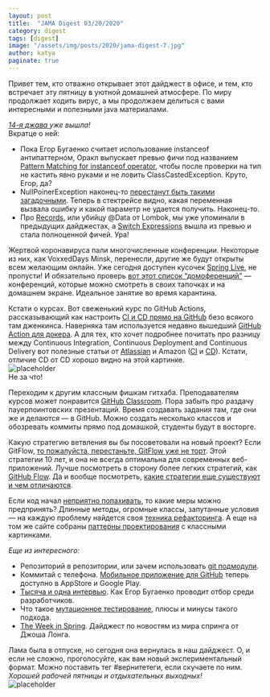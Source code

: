 ```yaml
---
layout: post
title:  "JAMA Digest 03/20/2020"
category: digest
tags: [digest]
image: "/assets/img/posts/2020/jama-digest-7.jpg"
author: katya
paginate: true
---
```

Привет тем, кто отважно открывает этот дайджест в офисе, и тем, кто встречает эту пятницу в уютной домашней атмосфере. По миру продолжает ходить вирус, а мы продолжаем делиться с вами интересными и полезными java материалами.  

*[14-я джава ](https://jdk.java.net/14/) уже вышла!*  
Вкратце о ней:
- Пока Егор Бугаенко считает использование instanceof антипаттерном, Оракл выпускает превью фичи под названием [Pattern Matching for instanceof operator](https://openjdk.java.net/jeps/305), чтобы после проверки на тип не кастить явно руками и не ловить ClassCastedException. Круто, Егор, да?
- NullPoinerException наконец-то [перестанут быть такими загадочными](https://openjdk.java.net/jeps/358). Теперь в стектрейсе видно, какая переменная вызвала ошибку и какой параметр не удается получить. Наконец-то.
- Про [Records](https://openjdk.java.net/jeps/359), или убийцу @Data от Lombok, мы уже упоминали в предыдущих дайджестах, а [Switch Expressions](https://openjdk.java.net/jeps/361) вышла из превью и стала полноценной фичей. Ура!  

Жертвой коронавируса пали многочисленные конференции. Некоторые из них, как VoxxedDays Minsk, перенесли, другие же будут открыты всем желающим онлайн.
Уже сегодня доступен кусочек [Spring Live](https://openjdk.java.net/jeps/361), не пропусти!
И обязательно проверь [вот этот список “домоференций”](https://github.com/homeferences/list) — конференций, которые можно смотреть в своих тапочках и на домашнем экране. Идеальное занятие во время карантина.  

Кстати о курсах. Вот свеженький курс по GitHub Actions, рассказывающий как настроить [CI и CD прямо на GitHub](https://lab.github.com/githubtraining/github-actions:-continuous-delivery-with-aws) безо всякого там дженкинса. Наверняка там используется недавно вышедший [GitHub Action для докера](https://www.docker.com/blog/first-docker-github-action-is-here/). А для тех, кто хочет подробнее почитать про разницу между Continuous Integration, Continuous Deployment and Continuous Delivery вот полезные статьи от [Atlassian](https://www.atlassian.com/continuous-delivery/continuous-deployment) и Amazon ([CI](https://aws.amazon.com/ru/devops/continuous-integration/) и [CD](https://aws.amazon.com/ru/devops/continuous-delivery/)). Кстати, отличие CD от CD хорошо видно на этой картинке.  
![placeholder](https://res.cloudinary.com/dgy9xpxdu/image/upload/c_scale,w_637/v1584691605/CI-CD_yyzll2.png)  
Не за что!  

Переходим к другим классным фишкам гитхаба. Преподавателям курсов может понравится [GitHub Classroom](https://classroom.github.com/). Пора забыть про раздачу пауерпоинтовских презентаций. Время создавать задания там, где они же и делаются — в GitHub. Можно создать несколько классов и обозревать коммиты прямо под домашкой, студенты будут в восторге.

Какую стратегию ветвления вы бы посоветовали на новый проект? Если GitFlow, [то пожалуйста, перестаньте, GitFlow уже не торт](https://m.habr.com/ru/company/flant/blog/491320/). Этой стратегии 10 лет, и она не всегда оптимальна для современных веб-приложений. Лучше посмотреть в сторону более легких стратегий, как [GitHub Flow](https://guides.github.com/introduction/flow/). Да и вообще посмотреть, [какие стратегии еще существуют и чем отличаются](https://www.atlassian.com/git/tutorials/comparing-workflows).  

Если код начал [неприятно попахивать](https://refactoring.guru/refactoring/smells), то какие меры можно предпринять? Длинные методы, огромные классы, запутанные условия — на каждую проблему найдется своя [техника рефакторинга](https://refactoring.guru/refactoring/techniques). А еще на том же сайте собраны [паттерны проектирования](https://refactoring.guru/design-patterns/catalog) с классными картинками.

*Еще из интересного:*  
- Репозиторий в репозитории, или зачем использовать [git подмодули](https://codex.so/git-submodules).
- Коммитай с телефона. [Мобильное приложение для GitHub](https://github.blog/2020-03-17-github-for-mobile-is-now-available/) теперь доступно в AppStore и Google Play.
- [Тысяча и одна интервью](https://habr.com/ru/post/491528/). Как Егор Бугаенко проводит отбор среди разработчиков.
- Что такое [мутационное тестирование](https://www.guru99.com/mutation-testing.html), плюсы и минусы такого подхода.
- [The Week in Spring](https://spring.io/blog/2020/03/17/this-week-in-spring-march-17th-2020). Дайджест по новостям из мира спринга от Джоша Лонга.

Лама была в отпуске, но сегодня она вернулась в наш дайджест.
О, и если не сложно, проголосуйте, как вам новый экспериментальный формат. Можно поставить тег #вернитетеги, если скучаете по ним.  
*Хорошей рабочей пятницы и отдыхательных выходных!*  
![placeholder](https://media.giphy.com/media/PTl6ImjH2qBrO/source.gif)



